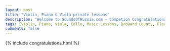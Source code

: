 ```yaml
---
layout: post
title: "Violin, Piano & Viola private lessons"
description: "Welcome to SoundsOfRussia.com - Competion Congratulations"
tags: [Violin, Piano, Viola, Cello, Music Lessons, Broward County, Florida]
comments: false
---
```


{% include congratulations.html %}
